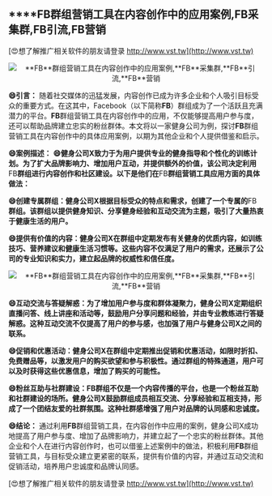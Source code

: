 ## ****FB**群组营销工具在内容创作中的应用案例,**FB**采集群,**FB**引流,**FB**营销**

[😍想了解推广相关软件的朋友请登录 http://www.vst.tw](http://www.vst.tw)

 <center><img src="https://vst.tw/MP4/tuiguang/png/7.png" alt="**FB**群组营销工具在内容创作中的应用案例,**FB**采集群,**FB**引流,**FB**营销"></center>

**😄引言：**
随着社交媒体的迅猛发展，内容创作已成为许多企业和个人吸引目标受众的重要方式。在这其中，Facebook（以下简称**FB**）群组成为了一个活跃且充满潜力的平台。**FB**群组营销工具在内容创作中的应用，不仅能够提高用户参与度，还可以帮助品牌建立忠实的粉丝群体。本文将以一家健身公司为例，探讨**FB**群组营销工具在内容创作中的具体应用案例，以期为其他企业和个人提供借鉴和启示。

**😄案例描述：**
**😄健身公司X致力于为用户提供专业的健身指导和个性化的训练计划。为了扩大品牌影响力、增加用户互动，并提供额外的价值，该公司决定利用**FB**群组进行内容创作和社区建设。以下是他们在**FB**群组营销工具应用方面的具体做法：**

**😄创建专属群组：健身公司X根据目标受众的特点和需求，创建了一个专属的**FB**群组。该群组以提供健身知识、分享健身经验和互动交流为主题，吸引了大量热衷于健康生活的用户。**

**😄提供有价值的内容：健身公司X在群组中定期发布有关健身的优质内容，如训练技巧、营养建议和健康生活习惯等。这些内容不仅满足了用户的需求，还展示了公司的专业知识和实力，建立起品牌的权威性和信任度。**

 <center><img src="https://vst.tw/MP4/tuiguang/png/4.png" alt="**FB**群组营销工具在内容创作中的应用案例,**FB**采集群,**FB**引流,**FB**营销"></center>

**😄互动交流与答疑解惑：为了增加用户参与度和群体凝聚力，健身公司X定期组织直播问答、线上讲座和活动等，鼓励用户分享问题和经验，并由专业教练进行答疑解惑。这种互动交流不仅提高了用户的参与感，也加强了用户与健身公司X之间的联系。**

**😄促销和优惠活动：健身公司X在群组中定期推出促销和优惠活动，如限时折扣、免费赠品等，以激发用户的购买欲望和参与积极性。通过群组的特殊通道，用户可以及时获得这些优惠信息，增加了购买的可能性。**

**😄粉丝互助与社群建设：**FB**群组不仅是一个内容传播的平台，也是一个粉丝互助和社群建设的场所。健身公司X鼓励群组成员相互交流、分享经验和互相支持，形成了一个团结友爱的社群氛围。这种社群感增强了用户对品牌的认同感和忠诚度。**

**😄结论：**
通过利用**FB**群组营销工具，在内容创作中应用的案例，健身公司X成功地提高了用户参与度、增加了品牌影响力，并建立起了一个忠实的粉丝群体。其他企业和个人在进行内容创作时，也可以借鉴上述案例中的做法，积极利用**FB**群组营销工具，与目标受众建立更紧密的联系，提供有价值的内容，并通过互动交流和促销活动，培养用户忠诚度和品牌认同感。

[😍想了解推广相关软件的朋友请登录 http://www.vst.tw](http://www.vst.tw)



